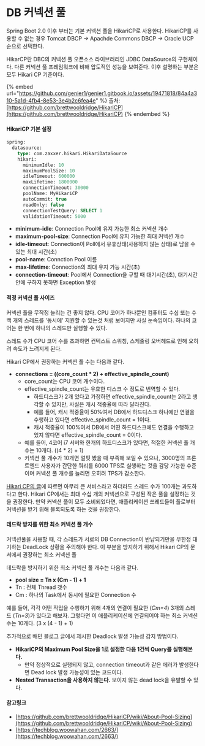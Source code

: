 # DB 커넥션 풀

Spring Boot 2.0 이후 부터는 기본 커넥션 풀을 HikariCP로 사용한다. HikariCP를 사용할 수 없는 경우 Tomcat DBCP → Apachde Commons DBCP → Oracle UCP 순으로 선택한다.

HikarCP란 DBC의 커넥션 풀 오픈소스 라이브러리인 JDBC DataSource의 구현체이다. 다른 커넥션 풀 프레임워크에 비해 압도적인 성능을 보여준다. 이후 설명하는 부분은 모두 Hikari CP 기준이다.

{% embed url="https://github.com/genier1/genier1.gitbook.io/assets/19471818/84a4a310-5a1d-4fb4-8e53-3e4b2c6fea4e" %}
출처: [https://github.com/brettwooldridge/HikariCP](https://github.com/brettwooldridge/HikariCP)
{% endembed %}

#### HikariCP 기본 설정

```sql
spring:
  datasource:
    type: com.zaxxer.hikari.HikariDataSource
    hikari:
      minimumIdle: 10
      maximumPoolSize: 10
      idleTimeout: 600000
      maxLifetime: 1800000
      connectionTimeout: 30000
      poolName: MyHikariCP
      autoCommit: true
      readOnly: false
      connectionTestQuery: SELECT 1
      validationTimeout: 5000
```

* **minimum-idle**: Connection Pool에 유지 가능한 최소 커넥션 개수
* **maximum-pool-size**: Connection Pool에 유지 가능한 최대 커넥션 개수
* **idle-timeout**: Connection이 Poll에서 유휴상태(사용하지 않는 상태)로 남을 수 있는 최대 시간(초)
* **pool-name**: Connction Pool 이름
* **max-lifetime**: Connection의 최대 유지 가능 시간(초)
* **connection-timeout**: Pool에서 Connection을 구할 때 대기시간(초), 대기시간안에 구하지 못하면 Exception 발생

#### 적정 커넥션 풀 사이즈

커넥션 풀을 무작정 늘리는 건 좋지 않다. CPU 코어가 하나뿐인 컴퓨터도 수십 또는 수백 개의 스레드를 '동시에' 지원할 수 있는것 처럼 보이지만 사실 눈속임이다. 하나의 코어는 한 번에 하나의 스레드만 실행할 수 있다.

스레드 수가 CPU 코어 수를 초과하면 컨텍스트 스위칭, 스케줄링 오버헤드로 인해 오히려 속도가 느려지게 된다.

Hikari CP에서 권장하는 커넥션 풀 수는 다음과 같다.

* **connections = ((core\_count \* 2) + effective\_spindle\_count)**
  * core\_count는 CPU 코어 개수이다.
  * effective\_spindle\_count는 유효한 디스크 수 정도로 번역할 수 있다.
    * 하드디스크가 2개 있다고 가정하면 effective\_spindle\_count는 2라고 생각할 수 있지만, 사실은 캐시 적중율에 따라 달라진다.
    * 예를 들어, 캐시 적중율이 50%여서 DB에서 하드디스크 하나에만 연결을 수행하고 있다면 effective\_spindle\_count = 1이다.
    * 캐시 적중율이 100%여서 DB에서 어떤 하드디스크에도 연결을 수행하고 있지 않다면 effective\_spindle\_count = 0이다.
  * 예를 들어, 4코어 i7 서버와 한개의 하드디스크가 있다면, 적절한 커넥션 풀 개수는 10개다. ((4 \* 2) + 1)
  * 커넥션 풀 개수가 10개면 얼핏 봤을 때 부족해 보일 수 있으나, 3000명의 프론트엔드 사용자가 간단한 쿼리를 6000 TPS로 실행하는 것을 감당 가능한 수준이며 커넥션 풀 개수를 늘리면 오히려 TPS가 감소한다.

[Hikari CP의 글](https://github.com/brettwooldridge/HikariCP/wiki/About-Pool-Sizing#axiom-you-want-a-small-pool-saturated-with-threads-waiting-for-connections)에 따르면 아무리 큰 서비스라고 하더라도 스레드 수가 100개는 과도하다고 한다. Hikari CP에서는 최대 수십 개의 커넥션으로 구성된 작은 풀을 설정하는 것을 권장한다. 만약 커넥션 풀이 모두 소비되었다면, 애플리케이션 쓰레드들이 풀로부터 커넥션을 받기 위해 블록되도록 하는 것을 권장한다.

#### 데드락 방지를 위한 최소 커넥션 풀 개수

커넥션풀을 사용할 때, 각 스레드가 서로의 DB Connection이 반납되기만을 무한정 대기하는 DeadLock 상황을 주의해야 한다. 이 부분을 방지하기 위해서 Hikari CP의 문서에서 권장하는 최소 커넥션 풀

데드락을 방지하기 위한 최소 커넥션 풀 개수는 다음과 같다.

* **pool size = Tn x (Cm - 1) + 1**
* Tn : 전체 Thread 갯수
* Cm : 하나의 Task에서 동시에 필요한 Connection 수

예를 들어, 각각 어떤 작업을 수행하기 위해 4개의 연결이 필요한 (_Cm=4_) 3개의 스레드 (_Tn=3_)가 있다고 해보자. 그렇다면 이 애플리케이션에 연결되어야 하는 최소 커넥션 수는 10개다. (3 x (4 - 1) + 1)

추가적으로 배민 블로그 글에서 제시한 Deadlock 발생 가능성 감지 방법이다.

* **HikariCP의 Maximum Pool Size을 1로 설정한 다음 1건씩 Query를 실행해본다.**
  * 만약 정상적으로 실행되지 않고, connection timeout과 같은 에러가 발생한다면 Dead lock 발생 가능성이 있는 코드이다.
* **Nested Transaction을 사용하지 않는다.** 보이지 않는 dead lock을 유발할 수 있다.

#### 참고링크

* [https://github.com/brettwooldridge/HikariCP/wiki/About-Pool-Sizing](https://github.com/brettwooldridge/HikariCP/wiki/About-Pool-Sizing)
* [https://techblog.woowahan.com/2663/](https://techblog.woowahan.com/2663/)
